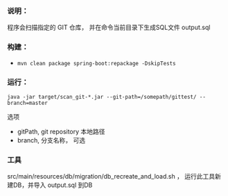 ### 说明：
程序会扫描指定的 GIT 仓库， 并在命令当前目录下生成SQL文件 output.sql


### 构建：
-  `mvn clean package spring-boot:repackage -DskipTests`

### 运行：

`java -jar target/scan_git-*.jar --git-path=/somepath/gittest/ --branch=master`

选项
- gitPath,  git repository 本地路径
- branch, 分支名称， 可选


### 工具
src/main/resources/db/migration/db_recreate_and_load.sh ， 运行此工具新建DB，并导入 output.sql 到DB 